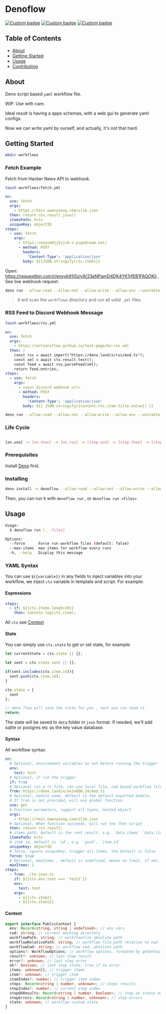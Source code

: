 # Denoflow

[![Custom badge](https://img.shields.io/endpoint?url=https%3A%2F%2Fdeno-visualizer.danopia.net%2Fshields%2Fdep-count%2Fhttps%2Fdeno.land%2Fx%2Fdenoflow%2Fcli.ts)](https://deno.land/x/denoflow) [![Custom badge](https://img.shields.io/endpoint?url=https%3A%2F%2Fdeno-visualizer.danopia.net%2Fshields%2Fupdates%2Fhttps%2Fdeno.land%2Fx%2Fdenoflow%2Fcli.ts)](https://deno.land/x/denoflow) [![Custom badge](https://img.shields.io/endpoint?url=https%3A%2F%2Fdeno-visualizer.danopia.net%2Fshields%2Fcache-size%2Fhttps%2Fdeno.land%2Fx%2Fdenoflow%2Fcli.ts)](https://deno.land/x/denoflow)

## Table of Contents

- [About](#about)
- [Getting Started](#getting_started)
- [Usage](#usage)
- [Contributing](./CONTRIBUTING.md)

## About <a name = "about"></a>

Deno script based `yaml` workflow file.

WIP. Use with care.

Ideal result is having  a apps schemas, with a web gui to generate yaml configs.

Now we can write yaml by ourself, and actually, it's not that hard.

## Getting Started <a name = "getting_started"></a>

```bash
mkdir workflows
```

### Fetch Example

Fetch from Hacker News API to webhook.

```bash
touch workflows/fetch.yml
```

```yaml
on:
  use: fetch
  args:
    - https://test.owenyoung.com/slim.json
  then: return ctx.result.json()
  itemsPath: hits
  uniqueKey: objectID
steps: 
  - use: fetch
    args:
      - https://enyvb91j5zjv9.x.pipedream.net/
      - method: POST
        headers:
          'Content-Type': 'application/json'
        body: ${{JSON.stringify(ctx.item)}}
```

Open: <https://requestbin.com/r/enyvb91j5zjv9/23eNPamD4DK4YK1rfEB1FAQOKIj> , See live webhook request.

```bash
deno run --allow-read --allow-net --allow-write --allow-env --unstable https://denopkg.com/denoflow/denoflow@main/cli.ts run
```

> It will scan the `workflows` directory and run all valid `.yml` files.


### RSS Feed to Discord Webhook Message

```bash
touch workflows/rss.yml
```

```yaml
on:
  use: fetch
  args:
    - https://actionsflow.github.io/test-page/hn-rss.xml
  then: |
    const rss = await import("https://deno.land/x/rss/mod.ts");
    const xml = await ctx.result.text();
    const feed = await rss.parseFeed(xml);
    return feed.entries;
steps:
  - use: fetch
    args:
      - <your discord webhook url>
      - method: POST
        headers:
          'Content-Type': 'application/json'
        body: ${{ JSON.stringify({content:ctx.item.title.value}) }}
```

```bash
deno run --allow-read --allow-net --allow-write --allow-env --unstable https://denopkg.com/denoflow/denoflow@main/cli.ts run
```

### Life Cycle 

```bash

[on.use] -> [on.then] -> [on.run] -> [step.use] -> [step.then] -> [step.run] 

```

### Prerequisites

Install [Deno](https://deno.land/#installation) first.


### Installing

```bash
deno install -n denoflow --allow-read --allow-net --allow-write --allow-env  https://denopkg.com/denoflow/denoflow@main/cli.ts
```

Then, you can run it with `denoflow run` , or `denoflow run <files>`

## Usage <a name = "usage"></a>

```bash
Usage:
  $ denoflow run [...files]

Options:
  --force      Force run workflow files (default: false)
  --max-items  max items for workflow every runs 
  -h, --help   Display this message
```



### YAML Syntax

You can use `${{variable}}` in any fields to inject variables into your workflow, we inject `ctx` variable in template and script. For example:

#### Expressions

```yaml
steps:
  - if: ${{ctx.items.lengh>10}}
    then: console.log(ctx.item);
```

All `ctx` see [Context](#Context)

#### State

You can simply use `ctx.state` to get or set state, for example:

```js
let currentState = ctx.state || {};

let sent = ctx.state.sent || [];

if(sent.includes(ctx.item.id)){
  sent.push(ctx.item.id);
}

ctx.state = {
  sent
};

// deno flow will save the state for you , next you can read it.
return;
```

The state will be saved to `data` folder in `json` format. If needed, we'll add sqlite or postgres etc as the key value database.


#### Syntax

All workflow syntax:

```yaml
on:
  # Optional, environment variables to set before running the trigger
  env:
    test: test
  # Optional, if run the trigger
  if: true
  # Optional run a ts file, can use local file, cwd based workflow file
  from: https://deno.land/x/axiod@0.24/mod.ts
  # Optional, module name, default is the default exported module.
  # If from is not provided, will use global function.
  use: get
  # Function parameters, support all types, nested object
  args:
    - https://test.owenyoung.com/slim.json
  # Optional, When function succeeds, will run the then script
  then: return ctx.result;
  # items path, default is the root result. e.g. `data.items` `data.list` 
  itemsPath: hits
  # item id, default is `id`, e.g. `guid`, `item.id`
  uniqueKey: objectID
  # force, ignore uniqueKey, trigger all items. the Default is false
  force: true
  # Optional, maxItems , default is undefined, means no limit, if set, will run first n items with steps.
  maxItems: 1
steps:
  - from: ./to-json.ts
    if: ${{ctx.env.test === 'test2'}}
    env:
      test: test
    args:
      - ${{ctx.item}}
      - ${{ctx.state}}

```


#### Context

```ts
export interface PublicContext {
  env: Record<string, string | undefined>; // env vars
  cwd: string; // current working directory
  workflowPath: string; // workflowfile absolute path
  workflowRelativePath: string; // workflow file path relative to cwd
  workflowCwd: string; // workflow cwd, absolute path
  options?: WorkflowOptions; // workflow options, formated by getDefaultWorkflowOptions
  result?: unknown; // last step result
  error?: unknown; // last step error
  ok?: boolean; // last step state, true if no error
  items: unknown[]; // trigger items
  item?: unknown; // trigger item
  itemIndex?: number; // trigger item index
  steps: Record<string | number, unknown>; // steps results
  stepIndex?: number; // current step index
  stepOkResults: Record<string | number, boolean>; // step ok status map
  stepErrors: Record<string | number, unknown>; // step errors
  state: unknown; // workflow custom state
}
```